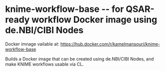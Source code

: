 # knime-workflow-base -- for QSAR-ready workflow Docker image using de.NBI/CIBI Nodes

Docker imnage vailable at: https://hub.docker.com/r/kamelmansouri/knime-workflow-base

Builds a Docker image that can be created using de.NBI/CIBI Nodes, and make KNIME workflows usable via CL.

